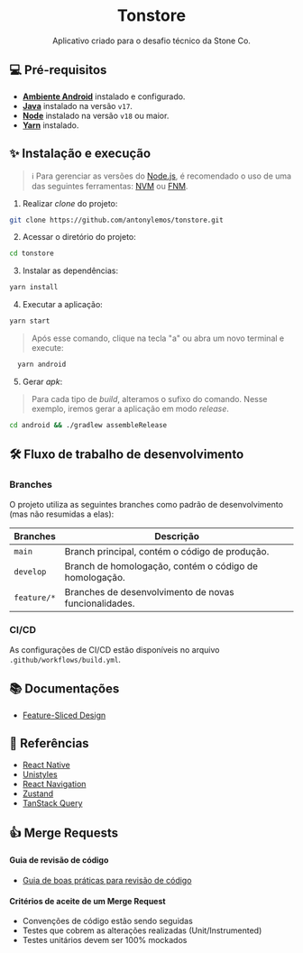 <div align="center">
  <h1>Tonstore</h1>
  Aplicativo criado para o desafio técnico da Stone Co.
</div align="center">

## 💻 Pré-requisitos
- **[Ambiente Android](https://react-native.rocketseat.dev/android/linux)** instalado e configurado.
- **[Java](https://sdkman.io/jdks)** instalado na versão `v17`.
- **[Node](https://nodejs.org/en/)** instalado na versão `v18` ou maior.
- **[Yarn](https://yarnpkg.com/en/)** instalado.

## ✨ Instalação e execução
> ℹ️ Para gerenciar as versões do [Node.js](https://nodejs.org/en/), é recomendado o uso de uma das seguintes ferramentas: [NVM](https://github.com/nvm-sh/nvm) ou [FNM](https://github.com/Schniz/fnm).

1. Realizar _clone_ do projeto:
```sh
git clone https://github.com/antonylemos/tonstore.git
```

2. Acessar o diretório do projeto:
```sh
cd tonstore
```

3. Instalar as dependências:
```sh
yarn install
```

4. Executar a aplicação:
```sh
yarn start
```

> Após esse comando, clique na tecla "a" ou abra um novo terminal e execute:

```bash
  yarn android
```

5. Gerar _apk_:
> Para cada tipo de _build_, alteramos o sufixo do comando. Nesse exemplo, iremos gerar a aplicação em modo _release_.

```sh
cd android && ./gradlew assembleRelease
```

## 🛠 Fluxo de trabalho de desenvolvimento
### Branches
O projeto utiliza as seguintes branches como padrão de desenvolvimento (mas não resumidas a elas):

| Branches    | Descrição                                              |
|-------------| ------------------------------------------------------ |
| `main`      | Branch principal, contém o código de produção.         |
| `develop`   | Branch de homologação, contém o código de homologação. |
| `feature/*` | Branches de desenvolvimento de novas funcionalidades.  |

### CI/CD
As configurações de CI/CD estão disponíveis no arquivo `.github/workflows/build.yml`.

## 📚 Documentações
- [Feature-Sliced Design](https://feature-sliced.design/)

## 🔗 Referências
- [React Native](https://reactnative.dev/)
- [Unistyles](https://www.unistyl.es/)
- [React Navigation](https://reactnavigation.org/)
- [Zustand](https://github.com/pmndrs/zustand)
- [TanStack Query](https://tanstack.com/query/latest)

## 👍 Merge Requests
#### Guia de revisão de código
- [Guia de boas práticas para revisão de código](https://github.com/luizalabs/dev-guide/blob/master/code-review/README.md)

#### Critérios de aceite de um Merge Request
- Convenções de código estão sendo seguidas
- Testes que cobrem as alterações realizadas (Unit/Instrumented)
- Testes unitários devem ser 100% mockados
